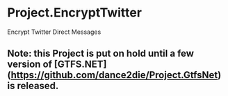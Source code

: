 # Project.EncryptTwitter
Encrypt Twitter Direct Messages

## Note: this Project is put on hold until a few version of [GTFS.NET] (https://github.com/dance2die/Project.GtfsNet) is released.
